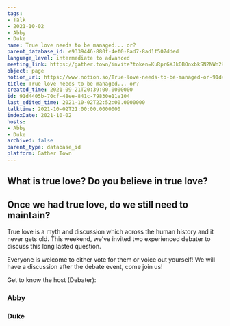 ```yaml
---
tags:
- Talk
- 2021-10-02
- Abby
- Duke
name: True love needs to be managed... or?
parent_database_id: e9339446-880f-4ef0-8ad7-8ad1f507dded
language_level: intermediate to advanced
meeting_link: https://gather.town/invite?token=KuRprGXJkDBOnxbkSN2NWn2HuHjwl9GJ
object: page
notion_url: https://www.notion.so/True-love-needs-to-be-managed-or-91d4405b70cf48ee841c79830e11e104
title: True love needs to be managed... or?
created_time: 2021-09-21T20:39:00.0000000
id: 91d4405b-70cf-48ee-841c-79830e11e104
last_edited_time: 2021-10-02T22:52:00.0000000
talktime: 2021-10-02T21:00:00.0000000
indexDate: 2021-10-02
hosts:
- Abby
- Duke
archived: false
parent_type: database_id
platform: Gather Town
---
```



## What is true love? Do you believe in true love? 
## Once we had true love, do we still need to maintain?

True love is a myth and discussion which across the human history and it never gets old. This weekend, we've invited two experienced debater to discuss this long lasted question.

Everyone is welcome to either vote for them or voice out yourself! We will have a discussion after the debate event, come join us!

Get to know the host (Debater):
### Abby
### Duke





